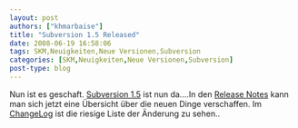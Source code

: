 ```yaml
---
layout: post
authors: ["khmarbaise"]
title: "Subversion 1.5 Released"
date: 2008-06-19 16:58:06
tags: SKM,Neuigkeiten,Neue Versionen,Subversion
categories: [SKM,Neuigkeiten,Neue Versionen,Subversion]
post-type: blog
---
```

Nun ist es geschaft. <a href="http://subversion.tigris.org/servlets/NewsItemView?newsItemID=2130"  title="Announcement">Subversion 1.5</a> ist nun da....In den <a href="http://subversion.tigris.org/svn_1.5_releasenotes.html"  title="Release Notes">Release Notes</a> kann man sich jetzt eine Übersicht über die neuen Dinge verschaffen. Im <a href="http://svn.collab.net/repos/svn/tags/1.5.0/CHANGES"  title="ChangeLog">ChangeLog</a> ist die riesige Liste der Änderung zu sehen..

